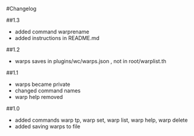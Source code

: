 #Changelog

##1.3

* added command warprename
* added instructions in README.md

##1.2

* warps saves in plugins/wc/warps.json , not in root/warplist.th

##1.1

* warps became private
* changed command names
* warp help removed

##1.0

* added commands warp tp, warp set, warp list, warp help, warp delete
* added saving warps to file
